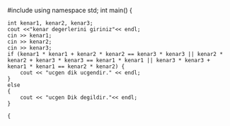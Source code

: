 #include <iostream>
using namespace std;
int main()
{

	int kenar1, kenar2, kenar3;
	cout <<"kenar degerlerini giriniz"<< endl;
	cin >> kenar1;
	cin >> kenar2;
	cin >> kenar3;
	if (kenar1 * kenar1 + kenar2 * kenar2 == kenar3 * kenar3 || kenar2 * kenar2 + kenar3 * kenar3 == kenar1 * kenar1 || kenar3 * kenar3 + kenar1 * kenar1 == kenar2 * kenar2) {
		cout << "ucgen dik ucgendir." << endl;
	}
	else
	{
		cout << "ucgen Dik degildir."<< endl;
	}

	{
		
